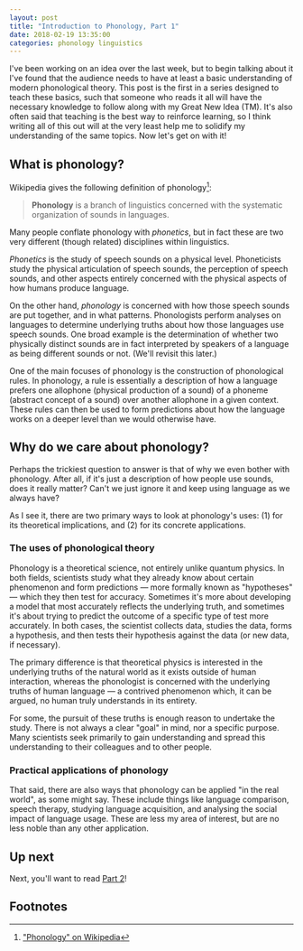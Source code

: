 ```yaml
---
layout: post
title: "Introduction to Phonology, Part 1"
date: 2018-02-19 13:35:00
categories: phonology linguistics
---
```


I've been working on an idea over the last week, but to begin talking about it I've found that the audience needs to
have at least a basic understanding of modern phonological theory. This post is the first in a series designed to teach
these basics, such that someone who reads it all will have the necessary knowledge to follow along with my Great New
Idea (TM). It's also often said that teaching is the best way to reinforce learning, so I think writing all of this out
will at the very least help me to solidify my understanding of the same topics. Now let's get on with it!

## What is phonology?

Wikipedia gives the following definition of phonology[^1]:

> **Phonology** is a branch of linguistics concerned with the systematic organization of sounds in languages.

Many people conflate phonology with *phonetics*, but in fact these are two very different (though related) disciplines
within linguistics.

*Phonetics* is the study of speech sounds on a physical level. Phoneticists study the physical articulation of speech
sounds, the perception of speech sounds, and other aspects entirely concerned with the physical aspects of how humans
produce language.

On the other hand, *phonology* is concerned with how those speech sounds are put together, and in what patterns.
Phonologists perform analyses on languages to determine underlying truths about how those languages use speech sounds.
One broad example is the determination of whether two physically distinct sounds are in fact interpreted by speakers of
a language as being different sounds or not. (We'll revisit this later.)

One of the main focuses of phonology is the construction of phonological rules. In phonology, a rule is essentially a
description of how a language prefers one allophone (physical production of a sound) of a phoneme (abstract concept of
a sound) over another allophone in a given context. These rules can then be used to form predictions about how the
language works on a deeper level than we would otherwise have.

## Why do we care about phonology?

Perhaps the trickiest question to answer is that of why we even bother with phonology. After all, if it's just a
description of how people use sounds, does it really matter? Can't we just ignore it and keep using language as we
always have?

As I see it, there are two primary ways to look at phonology's uses: (1) for its theoretical implications, and (2) for
its concrete applications.

### The uses of phonological theory

Phonology is a theoretical science, not entirely unlike quantum physics. In both fields, scientists study what they
already know about certain phenomenon and form predictions — more formally known as "hypotheses" — which they then test
for accuracy. Sometimes it's more about developing a model that most accurately reflects the underlying truth, and
sometimes it's about trying to predict the outcome of a specific type of test more accurately. In both cases, the
scientist collects data, studies the data, forms a hypothesis, and then tests their hypothesis against the data (or new
data, if necessary).

The primary difference is that theoretical physics is interested in the underlying truths of the natural world as it
exists outside of human interaction, whereas the phonologist is concerned with the underlying truths of human language
— a contrived phenomenon which, it can be argued, no human truly understands in its entirety.

For some, the pursuit of these truths is enough reason to undertake the study. There is not always a clear "goal" in
mind, nor a specific purpose. Many scientists seek primarily to gain understanding and spread this understanding to
their colleagues and to other people.

### Practical applications of phonology

That said, there are also ways that phonology can be applied "in the real world", as some might say. These include
things like language comparison, speech therapy, studying language acquisition, and analysing the social impact of
language usage. These are less my area of interest, but are no less noble than any other application.

## Up next

Next, you'll want to read [Part 2](2018-04-11-intro-to-phonology-pt-2.md)!

## Footnotes

[^1]: ["Phonology" on Wikipedia](https://en.wikipedia.org/wiki/Phonology)
